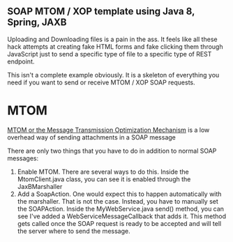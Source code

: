## SOAP MTOM / XOP template using Java 8, Spring, JAXB
Uploading and Downloading files is a pain in the ass.  It feels like all these hack attempts at creating fake HTML forms and fake clicking them through JavaScript just to send a specific type of file to a specific type of REST endpoint.

This isn't a complete example obviously.  It is a skeleton of everything you need if you want to send or receive MTOM / XOP SOAP requests.

# MTOM
[MTOM or the Message Transmission Optimization Mechanism](https://en.wikipedia.org/wiki/Message_Transmission_Optimization_Mechanism) is a low overhead way of sending attachments in a SOAP message

There are only two things that you have to do in addition to normal SOAP messages:
1.  Enable MTOM.  There are several ways to do this.  Inside the MtomClient.java class, you can see it is enabled through the JaxBMarshaller
2.  Add a SoapAction.  One would expect this to happen automatically with the marshaller.  That is not the case.  Instead, you have to manually set the SOAPAction.  Inside the MyWebService.java send() method, you can see I've added a WebServiceMessageCallback that adds it. This method gets called once the SOAP request is ready to be accepted and will tell the server where to send the message.
